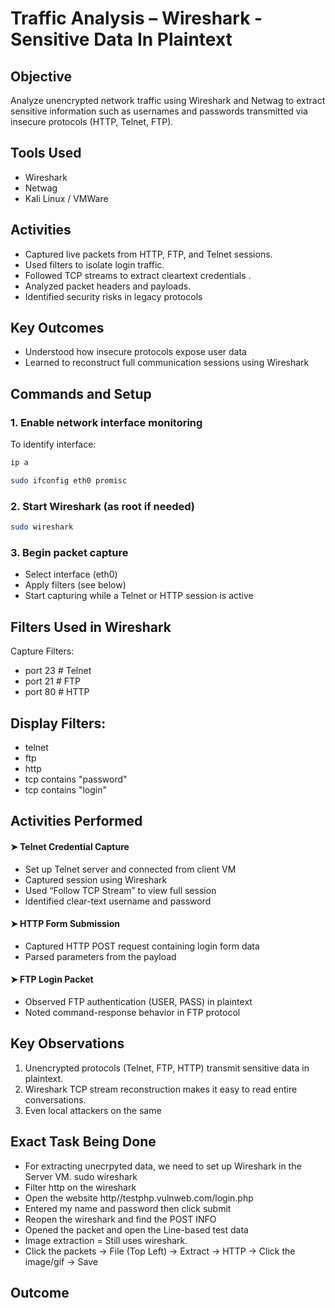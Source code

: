 #  Traffic Analysis – Wireshark - Sensitive Data In Plaintext

##  Objective
Analyze unencrypted network traffic using Wireshark and Netwag to extract sensitive information such as usernames and passwords transmitted via insecure protocols (HTTP, Telnet, FTP).

##  Tools Used
- Wireshark  
- Netwag  
- Kali Linux / VMWare   

##  Activities
- Captured live packets from HTTP, FTP, and Telnet sessions. 
- Used filters to isolate login traffic.
- Followed TCP streams to extract cleartext credentials .
- Analyzed packet headers and payloads.
- Identified security risks in legacy protocols

##  Key Outcomes
- Understood how insecure protocols expose user data  
- Learned to reconstruct full communication sessions using Wireshark


##  Commands and Setup

### 1. Enable network interface monitoring
To identify interface: 
```bash
ip a
```
```bash
sudo ifconfig eth0 promisc
```

### 2. Start Wireshark (as root if needed)
```bash
sudo wireshark
```

### 3. Begin packet capture
- Select interface (eth0)
- Apply filters (see below)
- Start capturing while a Telnet or HTTP session is active

##  Filters Used in Wireshark
Capture Filters:
- port 23      # Telnet
- port 21      # FTP
- port 80      # HTTP

## Display Filters:
- telnet
- ftp
- http
- tcp contains "password"
- tcp contains "login"

##  Activities Performed
#### ➤ Telnet Credential Capture
- Set up Telnet server and connected from client VM
- Captured session using Wireshark
- Used “Follow TCP Stream” to view full session
- Identified clear-text username and password

#### ➤ HTTP Form Submission
- Captured HTTP POST request containing login form data
- Parsed parameters from the payload

#### ➤ FTP Login Packet
- Observed FTP authentication (USER, PASS) in plaintext
- Noted command-response behavior in FTP protocol

##  Key Observations
1. Unencrypted protocols (Telnet, FTP, HTTP) transmit sensitive data in plaintext.
2. Wireshark TCP stream reconstruction makes it easy to read entire conversations.
3. Even local attackers on the same

## Exact Task Being Done 
- For extracting unecrpyted data, we need to set up Wireshark in the Server VM. sudo wireshark
- Filter http on the wireshark 
- Open the website http//testphp.vulnweb.com/login.php
- Entered my name and password then click submit 
- Reopen the wireshark and find the POST INFO
- Opened the packet and open the Line-based test data
- Image extraction = Still uses wireshark. 
- Click the packets -> File (Top Left) -> Extract -> HTTP -> Click the image/gif -> Save


## Outcome
  


